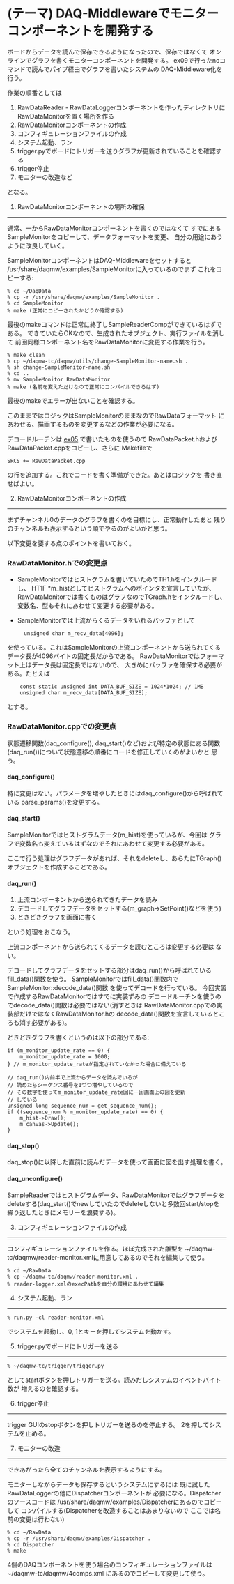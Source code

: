 (テーマ) DAQ-Middlewareでモニターコンポーネントを開発する
=========================================================

ボードからデータを読んで保存できるようになったので、保存ではなくて
オンラインでグラフを書くモニターコンポーネントを開発する。
ex09で行ったncコマンドで読んでパイプ経由でグラフを書いたシステムの
DAQ-Middleware化を行う。

作業の順番としては

1. RawDataReader - RawDataLoggerコンポーネントを作ったディレクトリに
   RawDataMonitorを置く場所を作る
2. RawDataMonitorコンポーネントの作成
3. コンフィギュレーションファイルの作成
4. システム起動、ラン
5. trigger.pyでボードにトリガーを送りグラフが更新されていることを確認する
6. trigger停止
7. モニターの改造など

となる。

1. RawDataMonitorコンポーネントの場所の確保
-------------------------------------------

通常、一からRawDataMonitorコンポーネントを書くのではなくて
すでにあるSampleMonitorをコピーして、データフォーマットを変更、
自分の用途にあうように改良していく。

SampleMonitorコンポーネントはDAQ-Middlewareをセットすると
/usr/share/daqmw/examples/SampleMonitorに入っているのでまず
これをコピーする:

    % cd ~/DaqData
    % cp -r /usr/share/daqmw/examples/SampleMonitor .
    % cd SampleMonitor
    % make (正常にコピーされたかどうか確認する)

最後のmakeコマンドは正常に終了しSampleReaderCompができているはずである。
できていたらOKなので、生成されたオブジェクト、実行ファイルを消して
前回同様コンポーネント名をRawDataMonitorに変更する作業を行う。

    % make clean
    % cp ~/daqmw-tc/daqmw/utils/change-SampleMonitor-name.sh .
    % sh change-SampleMonitor-name.sh
    % cd ..
    % mv SampleMonitor RawDataMonitor
    % make (名前を変えただけなので正常にコンパイルできるはず)

最後のmakeでエラーが出ないことを確認する。

このままではロジックはSampleMonitorのままなのでRawDataフォーマット
にあわせる、描画するものを変更するなどの作業が必要になる。

デコードルーチンは [ex05](../ex05) で書いたものを使うので
RawDataPacket.hおよびRawDataPacket.cppをコピーし、さらに
Makefileで

    SRCS += RawDataPacket.cpp

の行を追加する。これでコードを書く準備ができた。あとはロジックを
書き直せばよい。

2. RawDataMonitorコンポーネントの作成
------------------------------------

まずチャンネル0のデータのグラフを書くのを目標にし、正常動作したあと
残りのチャンネルも表示するという順でやるのがよいかと思う。

以下変更を要する点のポイントを書いておく。

### RawDataMonitor.hでの変更点

- SampleMonitorではヒストグラムを書いていたのでTH1.hをインクルードし、
  HT1F *m_histとしてヒストグラムへのポインタを宣言していたが、RawDataMonitorでは書くものはグラフなのでTGraph.hをインクルードし、変数名、型もそれにあわせて変更する必要がある。
- SampleMonitorでは上流からくるデータをいれるバッファとして

        unsigned char m_recv_data[4096];
を使っている。これはSampleMonitorの上流コンポーネントから送られてくるデータ長が4096バイトの固定長だからである。
RawDataMonitorではフォーマット上はデータ長は固定長ではないので、
大きめにバッファを確保する必要がある。たとえば

        const static unsigned int DATA_BUF_SIZE = 1024*1024; // 1MB
        unsigned char m_recv_data[DATA_BUF_SIZE];
とする。

### RawDataMonitor.cppでの変更点

状態遷移関数(daq_configure(), daq_start()など)および特定の状態にある関数
(daq_run())について状態遷移の順番にコードを修正していくのがよいかと
思う。

#### daq_configure()

特に変更はない。パラメータを増やしたときにはdaq_configure()から呼ばれている
parse_params()を変更する。

#### daq_start()

SampleMonitorではヒストグラムデータ(m_hist)を使っているが、今回は
グラフで変数名も変えているはずなのでそれにあわせて変更する必要がある。

ここで行う処理はグラフデータがあれば、それをdeleteし、あらたにTGraph()
オブジェクトを作成することである。

#### daq_run()

1. 上流コンポーネントから送られてきたデータを読み
2. デコードしてグラフデータをセットする(m_graph->SetPoint()などを使う)
3. ときどきグラフを画面に書く

という処理をおこなう。

上流コンポーネントから送られてくるデータを読むところは変更する必要は
ない。

デコードしてグラフデータをセットする部分はdaq_run()から呼ばれている
fill_data()関数を使う。
SampleMonitorではfill_data()関数内でSampleMonitor::decode_data()関数
を使ってデコードを行っている。
今回実習で作成するRawDataMonitorではすでに実装ずみの
デコードルーチンを使うのでdecode_data()関数は必要ではない(消すときは
RawDataMonitor.cppでの実装部だけではなくRawDataMonitor.hの
decode_data()関数を宣言しているところも消す必要がある)。

ときどきグラフを書くというのは以下の部分である:

    if (m_monitor_update_rate == 0) {
        m_monitor_update_rate = 1000;
    } // m_monitor_update_rateが指定されていなかった場合に備えている

    // daq_run()内前半で上流からデータを読んでいるが
    // 読めたらシーケンス番号を1づつ増やしているので
    // その数字を使ってm_monitor_update_rate回に一回画面上の図を更新
    // している
    unsigned long sequence_num = get_sequence_num();
    if ((sequence_num % m_monitor_update_rate) == 0) {
        m_hist->Draw();
        m_canvas->Update();
    }

#### daq_stop()

daq_stop()に以降した直前に読んだデータを使って画面に図を出す処理を書く。

#### daq_unconfigure()

SampleReaderではヒストグラムデータ、RawDataMonitorではグラフデータを
deleteする(daq_start()でnewしていたのでdeleteしないと多数回start/stopを
繰り返したときにメモリーを浪費する)。

3. コンフィギュレーションファイルの作成
---------------------------------------

コンフィギュレーションファイルを作る。ほぼ完成された雛型を
~/daqmw-tc/daqmw/reader-monitor.xmlに用意してあるのでそれを編集して使う。

    % cd ~/RawData
    % cp ~/daqmw-tc/daqmw/reader-monitor.xml .
    % reader-logger.xmlのexecPathを自分の環境にあわせて編集


4. システム起動、ラン
---------------------

    % run.py -cl reader-monitor.xml

でシステムを起動し、0, 1とキーを押してシステムを動かす。

5. trigger.pyでボードにトリガーを送る
-------------------------------------

    % ~/daqmw-tc/trigger/trigger.py

としてstartボタンを押しトリガーを送る。読みだしシステムのイベントバイト数が
増えるのを確認する。

6. trigger停止
--------------

trigger GUIのstopボタンを押しトリガーを送るのを停止する。
2を押してシステムを止める。

7. モニターの改造
-----------------

できあがったら全てのチャンネルを表示するようにする。

モニターしながらデータも保存するというシステムにするには
既に試したRawDataLoggerの他にDispatcherコンポーネントが
必要になる。Dispatcherのソースコードは
/usr/share/daqmw/examples/Dispatcherにあるのでコピーして
コンパイルする(Dispatcherを改造することはあまりないので
ここでは名前の変更は行わない)

    % cd ~/RawData
    % cp -r /usr/share/daqmw/examples/Dispatcher .
    % cd Dispatcher
    % make

4個のDAQコンポーネントを使う場合のコンフィギュレーションファイルは
~/daqmw-tc/daqmw/4comps.xml にあるのでコピーして変更して使う。


